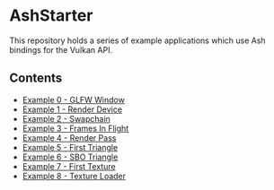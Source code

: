 # AshStarter

This repository holds a series of example applications which use Ash bindings
for the Vulkan API.

## Contents

- [Example 0 - GLFW Window](./examples/e00)
- [Example 1 - Render Device](./examples/e01)
- [Example 2 - Swapchain](./examples/e02)
- [Example 3 - Frames In Flight](./examples/e03)
- [Example 4 - Render Pass](./examples/e04)
- [Example 5 - First Triangle](./examples/e05)
- [Example 6 - SBO Triangle](./examples/e06)
- [Example 7 - First Texture](./examples/e07)
- [Example 8 - Texture Loader](./examples/e08)
